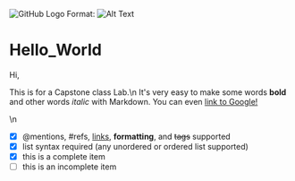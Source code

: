 ![GitHub Logo](/images/logo.png)
Format: ![Alt Text](url)
# Hello_World

Hi, 

This is for a Capstone class Lab.\n
It's very easy to make some words **bold** and other words *italic* with Markdown. You can even [link to Google!](http://google.com)

\n

- [x] @mentions, #refs, [links](), **formatting**, and <del>tags</del> supported
- [x] list syntax required (any unordered or ordered list supported)
- [x] this is a complete item
- [ ] this is an incomplete item
